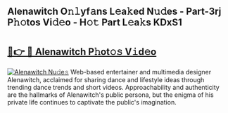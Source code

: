 ## Alenawitch O𝚗𝚕yf𝚊ns L𝚎a𝚔ed N𝚞𝚍es - Part-3rj P𝚑𝚘tos Vi𝚍𝚎o - H𝚘𝚝 Part L𝚎a𝚔s KDxS1

# <h2><a href="http://kfa9d9.oniu.top/?m=Alenawitch">🔗👉 🔴 Alenawitch P𝚑ot𝚘𝚜 V𝚒d𝚎o</a></h2>

[![Alenawitch Nu𝚍e𝚜](https://i.imgur.com/0qMVB7G.gif)](http://kfa9d9.oniu.top/?m=Alenawitch)
Web-based entertainer and multimedia designer Alenawitch, acclaimed for sharing dance and lifestyle ideas through trending dance trends and short videos. Approachability and authenticity are the hallmarks of Alenawitch's public persona, but the enigma of his private life continues to captivate the public's imagination.  
